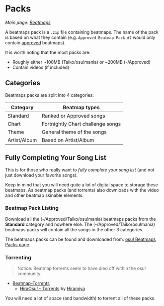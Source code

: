 # Packs

*Main page: [Beatmaps](/wiki/Beatmaps)*

A beatmaps pack is a `.zip` file containing beatmaps. The name of the pack is based on what they contain (e.g. `Approved Beatmap Pack #7` would only contain [approved](/wiki/approved) beatmaps).

It is worth noting that the most packs are:

- Roughly either ~100MB (Taiko/osu!mania) or ~200MB (-/Approved)
- Contain videos (if included)

## Categories

Beatmaps packs are split into 4 categories:

| Category     | Beatmap types                     |
| ------------ | --------------------------------- |
| Standard     | Ranked or Approved songs          |
| Chart        | Fortnightly Chart challenge songs |
| Theme        | General theme of the songs        |
| Artist/Album | Based on Artist/Album             |

## Fully Completing Your Song List

This is for those who really want to *fully complete your song list* (and not just download your favorite songs).

Keep in mind that you will need quite a lot of digital space to storage these beatmaps. As beatmap packs (and torrents) also downloads with the video and other beatmap skinable elements.

### Beatmap Pack Listing

Download all the (-/Approved/Taiko/osu!mania) beatmaps packs from the **Standard** category and nowhere else. The (-/Approved/Taiko/osu!mania) beatmaps packs will contain all the songs in the other 3 categories.

The beatmaps packs can be found and downloaded from: [osu! Beatmaps Packs page](https://osu.ppy.sh/beatmaps/packs).

### Torrenting

> Notice: Beatmap torrents seem to have died off within the osu! community.

- [Beatmap-Torrents](https://osu.ppy.sh/forum/t/147478) 
  - [HiraOsu! - Torrents](http://osu.hiramiya.me/torrents.htm) by [Hiramiya](https://osu.ppy.sh/u/1313441)

You will need a lot of space (and bandwidth) to torrent all of these packs.